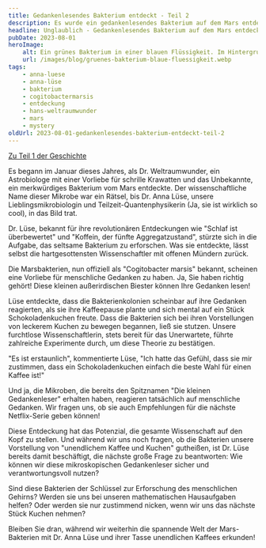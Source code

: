 ```yaml
---
title: Gedankenlesendes Bakterium entdeckt - Teil 2
description: Es wurde ein gedankenlesendes Bakterium auf dem Mars entdeckt. Lese hier den zweiten Teil dazu.
headline: Unglaublich - Gedankenlesendes Bakterium auf dem Mars entdeckt - Teil 2
pubDate: 2023-08-01
heroImage:
    alt: Ein grünes Bakterium in einer blauen Flüssigkeit. Im Hintergrund ist eine Wissenschaftlerin zu sehen.
    url: /images/blog/gruenes-bakterium-blaue-fluessigkeit.webp
tags:
    - anna-luese
    - anna-lüse
    - bakterium
    - cogitobactermarsis
    - entdeckung
    - hans-weltraumwunder
    - mars
    - mystery
oldUrl: 2023-08-01-gedankenlesendes-bakterium-entdeckt-teil-2
---
```


[Zu Teil 1 der Geschichte](./gedankenlesendes-bakterium-auf-dem-mars-entdeckt.md)

Es begann im Januar dieses Jahres, als Dr. Weltraumwunder, ein Astrobiologe mit einer Vorliebe für schrille Krawatten und das Unbekannte, ein merkwürdiges Bakterium vom Mars entdeckte. Der wissenschaftliche Name dieser Mikrobe war ein Rätsel, bis Dr. Anna Lüse, unsere Lieblingsmikrobiologin und Teilzeit-Quantenphysikerin (Ja, sie ist wirklich so cool), in das Bild trat.

Dr. Lüse, bekannt für ihre revolutionären Entdeckungen wie "Schlaf ist überbewertet" und "Koffein, der fünfte Aggregatzustand", stürzte sich in die Aufgabe, das seltsame Bakterium zu erforschen. Was sie entdeckte, lässt selbst die hartgesottensten Wissenschaftler mit offenen Mündern zurück.

Die Marsbakterien, nun offiziell als "Cogitobacter marsis" bekannt, scheinen eine Vorliebe für menschliche Gedanken zu haben. Ja, Sie haben richtig gehört! Diese kleinen außerirdischen Biester können Ihre Gedanken lesen!

Lüse entdeckte, dass die Bakterienkolonien scheinbar auf ihre Gedanken reagierten, als sie ihre Kaffeepause plante und sich mental auf ein Stück Schokoladenkuchen freute. Dass die Bakterien sich bei ihren Vorstellungen von leckerem Kuchen zu bewegen begannen, ließ sie stutzen. Unsere furchtlose Wissenschaftlerin, stets bereit für das Unerwartete, führte zahlreiche Experimente durch, um diese Theorie zu bestätigen.

"Es ist erstaunlich", kommentierte Lüse, "Ich hatte das Gefühl, dass sie mir zustimmen, dass ein Schokoladenkuchen einfach die beste Wahl für einen Kaffee ist!"

Und ja, die Mikroben, die bereits den Spitznamen "Die kleinen Gedankenleser" erhalten haben, reagieren tatsächlich auf menschliche Gedanken. Wir fragen uns, ob sie auch Empfehlungen für die nächste Netflix-Serie geben können!

Diese Entdeckung hat das Potenzial, die gesamte Wissenschaft auf den Kopf zu stellen. Und während wir uns noch fragen, ob die Bakterien unsere Vorstellung von "unendlichem Kaffee und Kuchen" gutheißen, ist Dr. Lüse bereits damit beschäftigt, die nächste große Frage zu beantworten: Wie können wir diese mikroskopischen Gedankenleser sicher und verantwortungsvoll nutzen?

Sind diese Bakterien der Schlüssel zur Erforschung des menschlichen Gehirns? Werden sie uns bei unseren mathematischen Hausaufgaben helfen? Oder werden sie nur zustimmend nicken, wenn wir uns das nächste Stück Kuchen nehmen?

Bleiben Sie dran, während wir weiterhin die spannende Welt der Mars-Bakterien mit Dr. Anna Lüse und ihrer Tasse unendlichen Kaffees erkunden!

